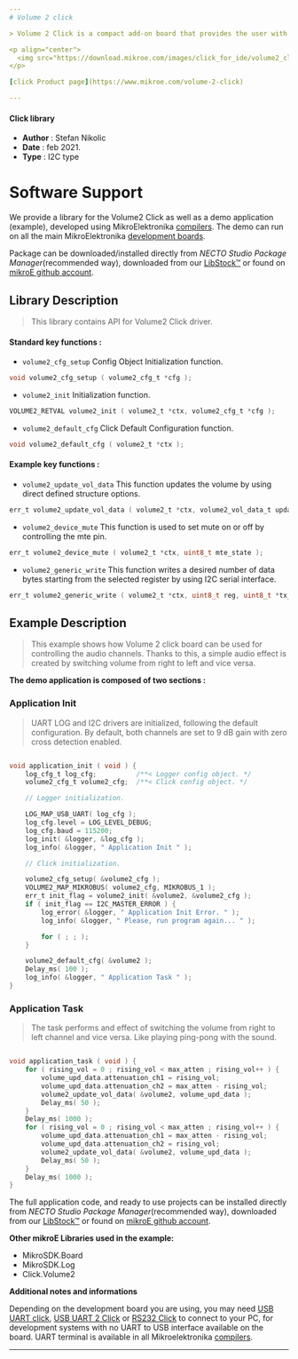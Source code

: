 ```yaml
---
# Volume 2 click

> Volume 2 Click is a compact add-on board that provides the user with complete digital volume control. This board features the NJU72341, a 2-channel I2C configurable electronic volume IC with external mute control from NJRC.

<p align="center">
  <img src="https://download.mikroe.com/images/click_for_ide/volume2_click.png" height=300px>
</p>

[click Product page](https://www.mikroe.com/volume-2-click)

---
```



#### Click library

- **Author**        : Stefan Nikolic
- **Date**          : feb 2021.
- **Type**          : I2C type


# Software Support

We provide a library for the Volume2 Click
as well as a demo application (example), developed using MikroElektronika
[compilers](https://www.mikroe.com/necto-studio).
The demo can run on all the main MikroElektronika [development boards](https://www.mikroe.com/development-boards).

Package can be downloaded/installed directly from *NECTO Studio Package Manager*(recommended way), downloaded from our [LibStock&trade;](https://libstock.mikroe.com) or found on [mikroE github account](https://github.com/MikroElektronika/mikrosdk_click_v2/tree/master/clicks).

## Library Description

> This library contains API for Volume2 Click driver.

#### Standard key functions :

- `volume2_cfg_setup` Config Object Initialization function.
```c
void volume2_cfg_setup ( volume2_cfg_t *cfg );
```

- `volume2_init` Initialization function.
```c
VOLUME2_RETVAL volume2_init ( volume2_t *ctx, volume2_cfg_t *cfg );
```

- `volume2_default_cfg` Click Default Configuration function.
```c
void volume2_default_cfg ( volume2_t *ctx );
```

#### Example key functions :

- `volume2_update_vol_data` This function updates the volume by using direct defined structure options.
```c
err_t volume2_update_vol_data ( volume2_t *ctx, volume2_vol_data_t update_data );
```

- `volume2_device_mute` This function is used to set mute on or off by controlling the mte pin.
```c
err_t volume2_device_mute ( volume2_t *ctx, uint8_t mte_state );
```

- `volume2_generic_write` This function writes a desired number of data bytes starting from the selected register by using I2C serial interface.
```c
err_t volume2_generic_write ( volume2_t *ctx, uint8_t reg, uint8_t *tx_buf, uint8_t tx_len );
```

## Example Description

> This example shows how Volume 2 click board can be used
for controlling the audio channels. Thanks to this, a
simple audio effect is created by switching volume from
right to left and vice versa.

**The demo application is composed of two sections :**

### Application Init

> UART LOG and I2C drivers are initialized, following the
default configuration. By default, both channels are set
to 9 dB gain with zero cross detection enabled.

```c

void application_init ( void ) {
    log_cfg_t log_cfg;          /**< Logger config object. */
    volume2_cfg_t volume2_cfg;  /**< Click config object. */

    // Logger initialization.

    LOG_MAP_USB_UART( log_cfg );
    log_cfg.level = LOG_LEVEL_DEBUG;
    log_cfg.baud = 115200;
    log_init( &logger, &log_cfg );
    log_info( &logger, " Application Init " );

    // Click initialization.

    volume2_cfg_setup( &volume2_cfg );
    VOLUME2_MAP_MIKROBUS( volume2_cfg, MIKROBUS_1 );
    err_t init_flag = volume2_init( &volume2, &volume2_cfg );
    if ( init_flag == I2C_MASTER_ERROR ) {
        log_error( &logger, " Application Init Error. " );
        log_info( &logger, " Please, run program again... " );

        for ( ; ; );
    }

    volume2_default_cfg( &volume2 );
    Delay_ms( 100 );
    log_info( &logger, " Application Task " );
}

```

### Application Task

> The task performs and effect of switching the volume
from right to left channel and vice versa. Like playing
ping-pong with the sound.

```c

void application_task ( void ) {
    for ( rising_vol = 0 ; rising_vol < max_atten ; rising_vol++ ) {
        volume_upd_data.attenuation_ch1 = rising_vol;
        volume_upd_data.attenuation_ch2 = max_atten - rising_vol;
        volume2_update_vol_data( &volume2, volume_upd_data );
        Delay_ms( 50 );
    }
    Delay_ms( 1000 );
    for ( rising_vol = 0 ; rising_vol < max_atten ; rising_vol++ ) {
        volume_upd_data.attenuation_ch1 = max_atten - rising_vol;
        volume_upd_data.attenuation_ch2 = rising_vol;
        volume2_update_vol_data( &volume2, volume_upd_data );
        Delay_ms( 50 );
    }
    Delay_ms( 1000 );
}

```

The full application code, and ready to use projects can be installed directly from *NECTO Studio Package Manager*(recommended way), downloaded from our [LibStock&trade;](https://libstock.mikroe.com) or found on [mikroE github account](https://github.com/MikroElektronika/mikrosdk_click_v2/tree/master/clicks).

**Other mikroE Libraries used in the example:**

- MikroSDK.Board
- MikroSDK.Log
- Click.Volume2

**Additional notes and informations**

Depending on the development board you are using, you may need
[USB UART click](https://www.mikroe.com/usb-uart-click),
[USB UART 2 Click](https://www.mikroe.com/usb-uart-2-click) or
[RS232 Click](https://www.mikroe.com/rs232-click) to connect to your PC, for
development systems with no UART to USB interface available on the board. UART
terminal is available in all Mikroelektronika
[compilers](https://shop.mikroe.com/compilers).

---
